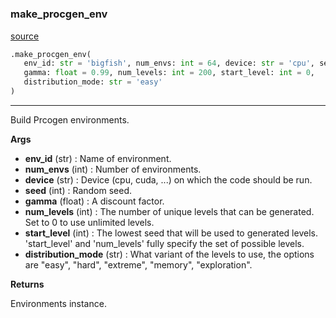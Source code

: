 #


### make_procgen_env
[source](https://github.com/RLE-Foundation/Hsuanwu/blob/main/hsuanwu/env/procgen/__init__.py/#L44)
```python
.make_procgen_env(
   env_id: str = 'bigfish', num_envs: int = 64, device: str = 'cpu', seed: int = 1,
   gamma: float = 0.99, num_levels: int = 200, start_level: int = 0,
   distribution_mode: str = 'easy'
)
```

---
Build Prcogen environments.


**Args**

* **env_id** (str) : Name of environment.
* **num_envs** (int) : Number of environments.
* **device** (str) : Device (cpu, cuda, ...) on which the code should be run.
* **seed** (int) : Random seed.
* **gamma** (float) : A discount factor.
* **num_levels** (int) : The number of unique levels that can be generated.
    Set to 0 to use unlimited levels.
* **start_level** (int) : The lowest seed that will be used to generated levels.
    'start_level' and 'num_levels' fully specify the set of possible levels.
* **distribution_mode** (str) : What variant of the levels to use, the options are "easy",
    "hard", "extreme", "memory", "exploration".


**Returns**

Environments instance.
